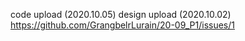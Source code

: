 code upload (2020.10.05)
design upload (2020.10.02)
https://github.com/GrangbelrLurain/20-09_P1/issues/1

